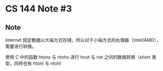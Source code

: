 # CS 144 Note #3

## Note

Internet 规定数据以大端方式存储，所以对于小端方式的处理器（Intel/AMD），需要进行转换。

使用 C 中的函数 htons 与 ntohs 进行 host 与 net 之间的数据转换（short 类型，同样也有 htonl 与 ntohl